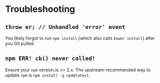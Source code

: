 # Troubleshooting

## `throw er; // Unhandled 'error' event`

You likely forgot to run `npm install` (which also calls `bower install`) after
you Git pulled.

## `npm ERR! cb() never called!`

Ensure your `npm` version is >= 2.x. The upstream-recommended way to update
`npm` is `npm install -g npm@latest`.
